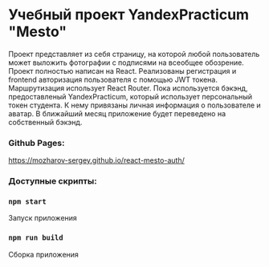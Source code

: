 # Учебный проект YandexPracticum "Mesto"

Проект представляет из себя страницу, на которой любой пользователь может выложить фотографии с подписями на всеобщее обозрение.
Проект полностью написан на React. Реализованы регистрация и frontend авторизация пользователя с помощью JWT токена. Маршрутизация 
использует React Router. Пока используется бэкэнд, предоставленый YandexPracticum, который использует персональный токен студента. К нему привязаны личная информация о пользователе и аватар. В ближайший месяц приложение будет переведено на собственный бэкэнд.

### Github Pages:
https://mozharov-sergey.github.io/react-mesto-auth/


### Доступные скрипты:

### `npm start`
Запуск приложения

### `npm run build`
Сборка приложения

